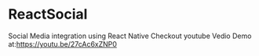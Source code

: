 # ReactSocial
Social Media integration using React Native 
Checkout youtube Vedio Demo at:https://youtu.be/27cAc6xZNP0
